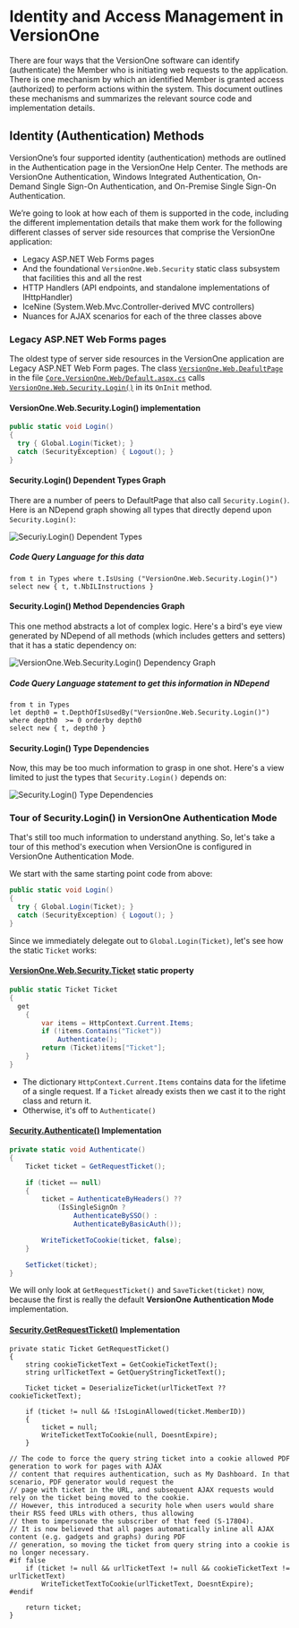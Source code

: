 # Identity and Access Management in VersionOne

There are four ways that the VersionOne software can identify (authenticate) the Member who is initiating web requests to the application. There is one mechanism by which an identified Member is granted access (authorized) to perform actions within the system. This document outlines these mechanisms and summarizes the relevant source code and implementation details.

## Identity (Authentication) Methods
VersionOne’s four supported identity (authentication) methods are outlined in the Authentication page in the VersionOne Help Center. The methods are VersionOne Authentication, Windows Integrated Authentication, On-Demand Single Sign-On Authentication, and On-Premise Single Sign-On Authentication.

We’re going to look at how each of them is supported in the code, including the different implementation details that make them work for the following different classes of server side resources that comprise the VersionOne application:

* Legacy ASP.NET Web Forms pages
 * And the foundational `VersionOne.Web.Security` static class subsystem that facilities this and all the rest
* HTTP Handlers (API endpoints, and standalone implementations of IHttpHandler)
* IceNine (System.Web.Mvc.Controller-derived MVC controllers)
* Nuances for AJAX scenarios for each of the three classes above

### Legacy ASP.NET Web Forms pages

The oldest type of server side resources in the VersionOne application are Legacy ASP.NET Web Form pages. The class [`VersionOne.Web.DeafultPage`](https://github.com/versionone/Core/blob/developing/VersionOne.Web/Default.aspx.cs#L27) in the file [`Core.VersionOne.Web/Default.aspx.cs`](https://github.com/versionone/Core/blob/developing/VersionOne.Web/Default.aspx.cs) calls [`VersionOne.Web.Security.Login()`](https://github.com/versionone/Core/blob/developing/VersionOne.Web/Util/Security/Security.cs#L121) in its `OnInit` method.

#### VersionOne.Web.Security.Login() implementation

```csharp
public static void Login()
{
  try { Global.Login(Ticket); }
  catch (SecurityException) { Logout(); }
}
```
#### Security.Login() Dependent Types Graph

There are a number of peers to DefaultPage that also call `Security.Login()`. Here is an NDepend graph showing all types that directly
depend upon `Security.Login()`:

![Securiy.Login() Dependent Types](http://img607.imageshack.us/img607/7564/z5pq.png)
##### Code Query Language for this data

```cql
from t in Types where t.IsUsing ("VersionOne.Web.Security.Login()")
select new { t, t.NbILInstructions }
```

#### Security.Login() Method Dependencies Graph

This one method abstracts a lot of complex logic. Here's a bird's eye view generated by NDepend of all methods (which includes getters and setters) that it has a static dependency on:

![VersionOne.Web.Security.Login() Dependency Graph](http://img96.imageshack.us/img96/6186/bi6g.png)

##### Code Query Language statement to get this information in NDepend

```cql
from t in Types 
let depth0 = t.DepthOfIsUsedBy("VersionOne.Web.Security.Login()")
where depth0  >= 0 orderby depth0
select new { t, depth0 }
```

#### Security.Login() Type Dependencies

Now, this may be too much information to grasp in one shot. Here's a view limited to just the types that `Security.Login()` depends on:

![Security.Login() Type Dependencies](http://img35.imageshack.us/img35/2830/orkg.png)

### Tour of Security.Login() in VersionOne Authentication Mode

That's still too much information to understand anything. So, let's take a tour of this method's execution when VersionOne 
is configured in VersionOne Authentication Mode.

We start with the same starting point code from above:

```csharp
public static void Login()
{
  try { Global.Login(Ticket); }
  catch (SecurityException) { Logout(); }
}
```

Since we immediately delegate out to `Global.Login(Ticket)`, let's see how the static `Ticket` works:


#### [VersionOne.Web.Security.Ticket](https://github.com/versionone/Core/blob/developing/VersionOne.Web/Util/Security/Security.cs#L304) static property 

```csharp
public static Ticket Ticket
{
  get
	{
		var items = HttpContext.Current.Items;
		if (!items.Contains("Ticket"))
			Authenticate();
		return (Ticket)items["Ticket"];
	}
}
```

* The dictionary `HttpContext.Current.Items` contains data for the lifetime of a single request. If a `Ticket` already exists
then we cast it to the right class and return it.
* Otherwise, it's off to `Authenticate()`

#### [Security.Authenticate()](https://github.com/versionone/Core/blob/developing/VersionOne.Web/Util/Security/Security.cs#L139) Implementation

```csharp
private static void Authenticate()
{
	Ticket ticket = GetRequestTicket();

	if (ticket == null)
	{
		ticket = AuthenticateByHeaders() ??
			(IsSingleSignOn ?
				AuthenticateBySSO() :
				AuthenticateByBasicAuth());

		WriteTicketToCookie(ticket, false);
	}

	SetTicket(ticket);
}
```
We will only look at `GetRequestTicket()` and `SaveTicket(ticket)` now, because the first is really the default **VersionOne Authentication Mode** implementation.

#### [Security.GetRequestTicket()](https://github.com/versionone/Core/blob/developing/VersionOne.Web/Util/Security/Security.cs#L156) Implementation

```
private static Ticket GetRequestTicket()
{
	string cookieTicketText = GetCookieTicketText();
	string urlTicketText = GetQueryStringTicketText();

	Ticket ticket = DeserializeTicket(urlTicketText ?? cookieTicketText);

	if (ticket != null && !IsLoginAllowed(ticket.MemberID))
	{
		ticket = null;
		WriteTicketTextToCookie(null, DoesntExpire);
	}

// The code to force the query string ticket into a cookie allowed PDF generation to work for pages with AJAX
// content that requires authentication, such as My Dashboard. In that scenario, PDF generator would request the
// page with ticket in the URL, and subsequent AJAX requests would rely on the ticket being moved to the cookie.
// However, this introduced a security hole when users would share their RSS feed URLs with others, thus allowing
// them to impersonate the subscriber of that feed (S-17804).
// It is now believed that all pages automatically inline all AJAX content (e.g. gadgets and graphs) during PDF
// generation, so moving the ticket from query string into a cookie is no longer necessary.
#if false
	if (ticket != null && urlTicketText != null && cookieTicketText != urlTicketText)
		WriteTicketTextToCookie(urlTicketText, DoesntExpire);
#endif

	return ticket;
}
```



